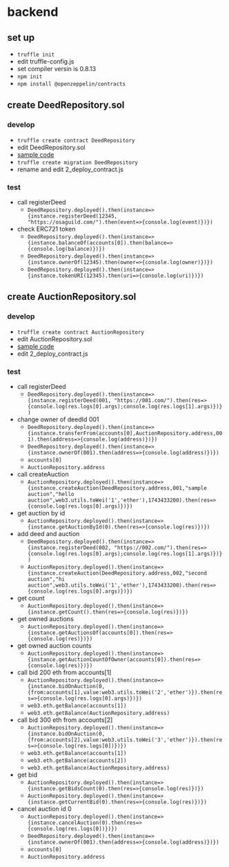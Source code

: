 # backend

## set up
- `truffle init`
- edit truffle-config.js
- set compiler versin is 0.8.13
- `npm init`
- `npm install @openzeppelin/contracts`

## create DeedRepository.sol
### develop
- `truffle create contract DeedRepository`
- edit DeedRepository.sol
- [sample code](https://docs.openzeppelin.com/contracts/4.x/erc721)
- `truffle create migration DeedRepository`
- rename and edit 2_deploy_contract.js
### test
- call registerDeed
  - `DeedRepository.deployed().then(instance=>{instance.registerDeed(12345, "https://osaguild.com/").then(event=>{console.log(event)})})`
- check ERC721 token
  - `DeedRepository.deployed().then(instance=>{instance.balanceOf(accounts[0]).then(balance=>{console.log(balance)})})`
  - `DeedRepository.deployed().then(instance=>{instance.ownerOf(12345).then(owner=>{console.log(owner)})})`
  - `DeedRepository.deployed().then(instance=>{instance.tokenURI(12345).then(uri=>{console.log(uri)})})`

## create AuctionRepository.sol
### develop
- `truffle create contract AuctionRepository`
- edit AuctionRepository.sol
- [sample code](https://docs.openzeppelin.com/contracts/4.x/erc721)
- edit 2_deploy_contract.js
### test
- call registerDeed
  - `DeedRepository.deployed().then(instance=>{instance.registerDeed(001, "https://001.com/").then(res=>{console.log(res.logs[0].args);console.log(res.logs[1].args)})})`
- change owner of deedId 001
  - `DeedRepository.deployed().then(instance=>{instance.transferFrom(accounts[0],AuctionRepository.address,001).then(address=>{console.log(address)})})`
  - `DeedRepository.deployed().then(instance=>{instance.ownerOf(001).then(address=>{console.log(address)})})`
  - `accounts[0]`
  - `AuctionRepository.address`
- call createAuction
  - `AuctionRepository.deployed().then(instance=>{instance.createAuction(DeedRepository.address,001,"sample auction","hello auction",web3.utils.toWei('1','ether'),1743433200).then(res=>{console.log(res.logs[0].args)})})` 
- get auction by id
  - `AuctionRepository.deployed().then(instance=>{instance.getAuctionById(0).then(res=>{console.log(res)})})` 
- add deed and auction
  - `DeedRepository.deployed().then(instance=>{instance.registerDeed(002, "https://002.com/").then(res=>{console.log(res.logs[0].args);console.log(res.logs[1].args)})})`
  - `AuctionRepository.deployed().then(instance=>{instance.createAuction(DeedRepository.address,002,"second auction","hi auction",web3.utils.toWei('1','ether'),1743433200).then(res=>{console.log(res.logs[0].args)})})` 
- get count
  - `AuctionRepository.deployed().then(instance=>{instance.getCount().then(res=>{console.log(res)})})`
- get owned auctions
  - `AuctionRepository.deployed().then(instance=>{instance.getAuctionsOf(accounts[0]).then(res=>{console.log(res)})})`
- get owned auction counts
  - `AuctionRepository.deployed().then(instance=>{instance.getAuctionCountOfOwner(accounts[0]).then(res=>{console.log(res)})})`
- call bid 200 eth from accounts[1]
  - `AuctionRepository.deployed().then(instance=>{instance.bidOnAuction(0,{from:accounts[1],value:web3.utils.toWei('2','ether')}).then(res=>{console.log(res.logs[0].args)})})`
  - `web3.eth.getBalance(accounts[1])`
  - `web3.eth.getBalance(AuctionRepository.address)`
- call bid 300 eth from accounts[2]
  - `AuctionRepository.deployed().then(instance=>{instance.bidOnAuction(0,{from:accounts[2],value:web3.utils.toWei('3','ether')}).then(res=>{console.log(res.logs[0])})})`
  - `web3.eth.getBalance(accounts[1])`
  - `web3.eth.getBalance(accounts[2])`
  - `web3.eth.getBalance(AuctionRepository.address)`
- get bid
  - `AuctionRepository.deployed().then(instance=>{instance.getBidsCount(0).then(res=>{console.log(res)})})`
  - `AuctionRepository.deployed().then(instance=>{instance.getCurrentBid(0).then(res=>{console.log(res)})})`
- cancel auction id 0
  - `AuctionRepository.deployed().then(instance=>{instance.cancelAuction(0).then(res=>{console.log(res.logs[0])})})`
  - `DeedRepository.deployed().then(instance=>{instance.ownerOf(001).then(address=>{console.log(address)})})`
  - `accounts[0]`
  - `AuctionRepository.address`